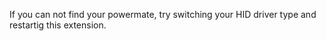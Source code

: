 If you can not find your powermate, try switching your HID driver type and restartig this extension.
